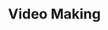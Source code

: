 ---
title: "Video Making"
description: "Pellentesque habitant morbi tristique senectus et netus."
faIcon: "film"
---